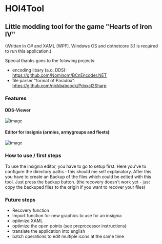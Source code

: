 # HOI4Tool
## Little modding tool for the game "Hearts of Iron IV"
(Written in C# and XAML (WPF). Windows OS and dotnetcore 3.1 is required to run this application.)

Special thanks goes to the folowing projects:
- encoding libary (a.o. DDS): https://github.com/Nominom/BCnEncoder.NET
- file parser "format of Paradox":  https://github.com/nickbabcock/Pdoxcl2Sharp

### Features
#### DDS-Viewer
![image](https://user-images.githubusercontent.com/94912164/143608228-f0da8c1f-5119-4c1f-b06f-c7e15ea381b3.png)

#### Editor for insignia (armies, armygroups and fleets)
![image](https://user-images.githubusercontent.com/94912164/147831839-9bbbdfc4-6536-47f8-9598-6bca2724ff55.png)

### How to use / first steps
To use the insignia editor, you have to go to setup first. Here you've to configure the directory paths - this should me self explanatory. After this you have to create an Backup of the files which could be edited with this tool. Just press the backup button. (the recovery doesn't work yet - just copy the backuped files to the origin if you want to recover your files)

### Future steps

- Recovery function
- Import function for new graphics to use for an insignia
- optimize XAML
- optimize the open points (see preprocessor instructions)
- translate the application into english
- batch operations to edit multiple icons at the same time
